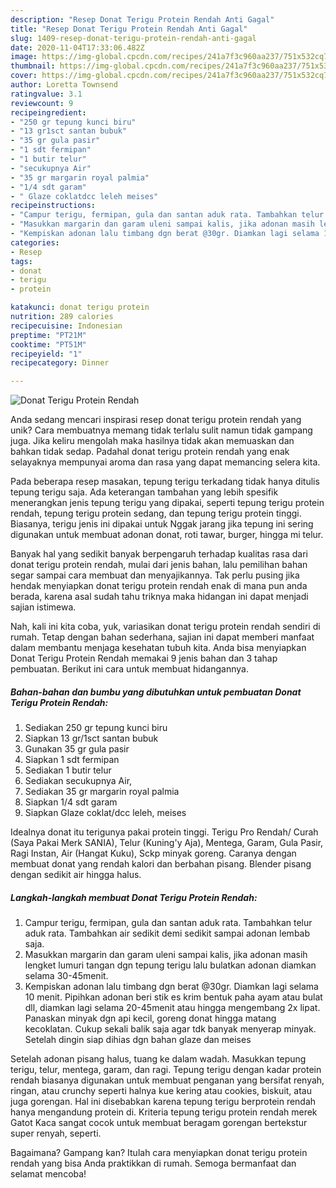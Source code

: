 ```yaml
---
description: "Resep Donat Terigu Protein Rendah Anti Gagal"
title: "Resep Donat Terigu Protein Rendah Anti Gagal"
slug: 1409-resep-donat-terigu-protein-rendah-anti-gagal
date: 2020-11-04T17:33:06.482Z
image: https://img-global.cpcdn.com/recipes/241a7f3c960aa237/751x532cq70/donat-terigu-protein-rendah-foto-resep-utama.jpg
thumbnail: https://img-global.cpcdn.com/recipes/241a7f3c960aa237/751x532cq70/donat-terigu-protein-rendah-foto-resep-utama.jpg
cover: https://img-global.cpcdn.com/recipes/241a7f3c960aa237/751x532cq70/donat-terigu-protein-rendah-foto-resep-utama.jpg
author: Loretta Townsend
ratingvalue: 3.1
reviewcount: 9
recipeingredient:
- "250 gr tepung kunci biru"
- "13 gr1sct santan bubuk"
- "35 gr gula pasir"
- "1 sdt fermipan"
- "1 butir telur"
- "secukupnya Air"
- "35 gr margarin royal palmia"
- "1/4 sdt garam"
- " Glaze coklatdcc leleh meises"
recipeinstructions:
- "Campur terigu, fermipan, gula dan santan aduk rata. Tambahkan telur aduk rata. Tambahkan air sedikit demi sedikit sampai adonan lembab saja."
- "Masukkan margarin dan garam uleni sampai kalis, jika adonan masih lengket lumuri tangan dgn tepung terigu lalu bulatkan adonan diamkan selama 30-45menit."
- "Kempiskan adonan lalu timbang dgn berat @30gr. Diamkan lagi selama 10 menit. Pipihkan adonan beri stik es krim bentuk paha ayam atau bulat dll, diamkan lagi selama 20-45menit atau hingga mengembang 2x lipat. Panaskan minyak dgn api kecil, goreng donat hingga matang kecoklatan. Cukup sekali balik saja agar tdk banyak menyerap minyak. Setelah dingin siap dihias dgn bahan glaze dan meises"
categories:
- Resep
tags:
- donat
- terigu
- protein

katakunci: donat terigu protein 
nutrition: 289 calories
recipecuisine: Indonesian
preptime: "PT21M"
cooktime: "PT51M"
recipeyield: "1"
recipecategory: Dinner

---
```



![Donat Terigu Protein Rendah](https://img-global.cpcdn.com/recipes/241a7f3c960aa237/751x532cq70/donat-terigu-protein-rendah-foto-resep-utama.jpg)

Anda sedang mencari inspirasi resep donat terigu protein rendah yang unik? Cara membuatnya memang tidak terlalu sulit namun tidak gampang juga. Jika keliru mengolah maka hasilnya tidak akan memuaskan dan bahkan tidak sedap. Padahal donat terigu protein rendah yang enak selayaknya mempunyai aroma dan rasa yang dapat memancing selera kita.

Pada beberapa resep masakan, tepung terigu terkadang tidak hanya ditulis tepung terigu saja. Ada keterangan tambahan yang lebih spesifik menerangkan jenis tepung terigu yang dipakai, seperti tepung terigu protein rendah, tepung terigu protein sedang, dan tepung terigu protein tinggi. Biasanya, terigu jenis ini dipakai untuk Nggak jarang jika tepung ini sering digunakan untuk membuat adonan donat, roti tawar, burger, hingga mi telur.

Banyak hal yang sedikit banyak berpengaruh terhadap kualitas rasa dari donat terigu protein rendah, mulai dari jenis bahan, lalu pemilihan bahan segar sampai cara membuat dan menyajikannya. Tak perlu pusing jika hendak menyiapkan donat terigu protein rendah enak di mana pun anda berada, karena asal sudah tahu triknya maka hidangan ini dapat menjadi sajian istimewa.


Nah, kali ini kita coba, yuk, variasikan donat terigu protein rendah sendiri di rumah. Tetap dengan bahan sederhana, sajian ini dapat memberi manfaat dalam membantu menjaga kesehatan tubuh kita. Anda bisa menyiapkan Donat Terigu Protein Rendah memakai 9 jenis bahan dan 3 tahap pembuatan. Berikut ini cara untuk membuat hidangannya.

<!--inarticleads1-->

##### Bahan-bahan dan bumbu yang dibutuhkan untuk pembuatan Donat Terigu Protein Rendah:

1. Sediakan 250 gr tepung kunci biru
1. Siapkan 13 gr/1sct santan bubuk
1. Gunakan 35 gr gula pasir
1. Siapkan 1 sdt fermipan
1. Sediakan 1 butir telur
1. Sediakan secukupnya Air,
1. Sediakan 35 gr margarin royal palmia
1. Siapkan 1/4 sdt garam
1. Siapkan  Glaze coklat/dcc leleh, meises


Idealnya donat itu terigunya pakai protein tinggi. Terigu Pro Rendah/ Curah (Saya Pakai Merk SANIA), Telur (Kuning&#39;y Aja), Mentega, Garam, Gula Pasir, Ragi Instan, Air (Hangat Kuku), Sckp minyak goreng. Caranya dengan membuat donat yang rendah kalori dan berbahan pisang. Blender pisang dengan sedikit air hingga halus. 

<!--inarticleads2-->

##### Langkah-langkah membuat Donat Terigu Protein Rendah:

1. Campur terigu, fermipan, gula dan santan aduk rata. Tambahkan telur aduk rata. Tambahkan air sedikit demi sedikit sampai adonan lembab saja.
1. Masukkan margarin dan garam uleni sampai kalis, jika adonan masih lengket lumuri tangan dgn tepung terigu lalu bulatkan adonan diamkan selama 30-45menit.
1. Kempiskan adonan lalu timbang dgn berat @30gr. Diamkan lagi selama 10 menit. Pipihkan adonan beri stik es krim bentuk paha ayam atau bulat dll, diamkan lagi selama 20-45menit atau hingga mengembang 2x lipat. Panaskan minyak dgn api kecil, goreng donat hingga matang kecoklatan. Cukup sekali balik saja agar tdk banyak menyerap minyak. Setelah dingin siap dihias dgn bahan glaze dan meises


Setelah adonan pisang halus, tuang ke dalam wadah. Masukkan tepung terigu, telur, mentega, garam, dan ragi. Tepung terigu dengan kadar protein rendah biasanya digunakan untuk membuat penganan yang bersifat renyah, ringan, atau crunchy seperti halnya kue kering atau cookies, biskuit, atau juga gorengan. Hal ini disebabkan karena tepung terigu berprotein rendah hanya mengandung protein di. Kriteria tepung terigu protein rendah merek Gatot Kaca sangat cocok untuk membuat beragam gorengan bertekstur super renyah, seperti. 

Bagaimana? Gampang kan? Itulah cara menyiapkan donat terigu protein rendah yang bisa Anda praktikkan di rumah. Semoga bermanfaat dan selamat mencoba!
